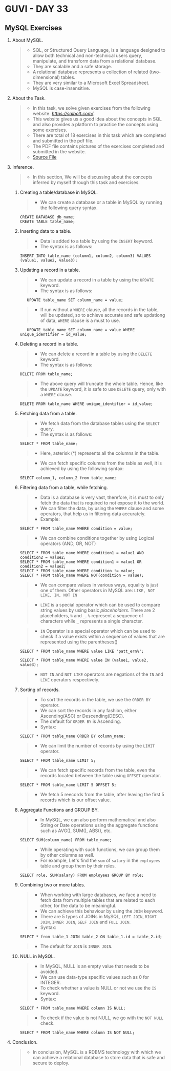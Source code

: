 # GUVI - DAY 33

## MySQL Exercises

1. About MySQL.

   > - SQL, or Structured Query Language, is a language designed to allow both technical and non-technical users query, manipulate, and transform data from a relational database.
   > - They are scalable and a safe storage.
   > - A relational database represents a collection of related (two-dimensional) tables.
   > - They are very similar to a Microsoft Excel Spreadsheet.
   > - MySQL is case-insensitive.

2. About the Task.

   > - In this task, we solve given exercises from the following website: *https://sqlbolt.com/*.
   > - This website gives us a good idea about the concepts in SQL and also provides a platform to practice the concepts using some exercises.
   > - There are total of 18 exercises in this task which are completed and submitted in the pdf file.
   > - The PDF file contains pictures of the exercises completed and submitted in the website.
   > - [Source File](./Task%20Document.pdf)

3. Inference.

   > - In this section, We will be discussing about the concepts inferred by myself through this task and exercises.

   1. Creating a table/database in MySQL.

      > - We can create a database or a table in MySQL by running the following query syntax.

      ```
      CREATE DATABASE db_name;
      CREATE TABLE table_name;
      ```

   2. Inserting data to a table.

      > - Data is added to a table by using the `INSERT` keyword.
      > - The syntax is as follows:

      ```
      INSERT INTO table_name (column1, column2, column3) VALUES (value1, value2, value3);
      ```

   3. Updating a record in a table.

      > - We can update a record in a table by using the `UPDATE` keyword.
      > - The syntax is as follows:

      ```
         UPDATE table_name SET column_name = value;
      ```

      > - If run without a `WHERE` clause, all the records in the table, will be updated, so to achieve accurate and safe updationg of data, `WHERE` clause is a must to use.

      ```
         UPDATE table_name SET column_name = value WHERE unique_identifier = id_value;
      ```

   4. Deleting a record in a table.

      > - We can delete a record in a table by using the `DELETE` keyword.
      > - The syntax is as follows:

      ```
      DELETE FROM table_name;
      ```

      > - The above query will truncate the whole table. Hence, like the `UPDATE` keyword, it is safe to use `DELETE` query, only with a `WHERE` clause.

      ```
      DELETE FROM table_name WHERE unique_identifier = id_value;
      ```

   5. Fetching data from a table.

      > - We fetch data from the database tables using the `SELECT` query.
      > - The syntax is as follows:

      ```
      SELECT * FROM table_name;
      ```

      > - Here, asterisk (\*) represents all the columns in the table.

      > - We can fetch specific columns from the table as well, it is achieved by using the following syntax:

      ```
      SELECT column_1, column_2 from table_name;
      ```

   6. Filtering data from a table, while fetching.

      > - Data is a database is very vast, therefore, it is must to only fetch the data that is required to not expose it to the world.
      > - We can filter the data, by using the `WHERE` clause and some operators, that help us in filtering data accurately.
      > - Example:

      ```
      SELECT * FROM table_name WHERE condition = value;
      ```

      > - We can combine conditions together by using Logical operators (AND, OR, NOT)

      ```
      SELECT * FROM table_name WHERE condition1 = value1 AND condition2 = value2;
      SELECT * FROM table_name WHERE condition1 = value1 OR condition2 = value2;
      SELECT * FROM table_name WHERE condition != value;
      SELECT * FROM table_name WHERE NOT(condition = value);
      ```

      > - We can compare values in various ways, equality is just one of them. Other operators in MySQL are: `LIKE, NOT LIKE, IN, NOT IN`

      > - `LIKE` is a special operator which can be used to compare string values by using basic _placeholders_. There are 2 placeholders, `%` and `_`. `%` represent a sequence of characters while `_` represents a single character.

      > - `IN` Operator is a special operator which can be used to check if a value exists within a sequence of values that are represented using the parentheses()

      ```
      SELECT * FROM table_name WHERE value LIKE 'patt_ern%';

      SELECT * FROM table_name WHERE value IN (value1, value2, value3);
      ```

      > - `NOT IN` and `NOT LIKE` operators are negations of the `IN` and `LIKE` operators respectively.

   7. Sorting of records.

      > - To sort the records in the table, we use the `ORDER BY` operator.
      > - We can sort the records in any fashion, either Ascending(ASC) or Descending(DESC).
      > - The default for `ORDER BY` is Ascending.
      > - Syntax:

      ```
      SELECT * FROM table_name ORDER BY column_name;
      ```

      > - We can limit the number of records by using the `LIMIT` operator.

      ```
      SELECT * FROM table_name LIMIT 5;
      ```

      > - We can fetch specific records from the table, even the records located between the table using `OFFSET` operator.

      ```
      SELECT * FROM table_name LIMIT 5 OFFSET 5;
      ```

      > - We fetch 5 reecords from the table, after leaving the first 5 records which is our offset value.

   8. Aggregate Functions and GROUP BY.

      > - In MySQL, we can also perform mathematical and also String or Date operations using the aggregate functions such as AVG(), SUM(), ABS(), etc.

      ```
      SELECT SUM(column_name) FROM table_name;
      ```

      > - While operating with such functions, we can group them by other columns as well.
      > - For example, Let's find the `sum` of `salary` in the `employees` table and group them by their roles.

      ```
      SELECT role, SUM(salary) FROM employees GROUP BY role;
      ```

   9. Combining two or more tables.

      > - When working with large databases, we face a need to fetch data from multiple tables that are related to each other, for the data to be meaningful.
      > - We can achieve this behaviour by using the `JOIN` keyword.
      > - There are 5 types of JOINs in MySQL, `LEFT JOIN`, `RIGHT JOIN`, `INNER JOIN`, `SELF JOIN` and `FULL JOIN`.
      > - Syntax:

      ```
      SELECT * from table_1 JOIN table_2 ON table_1.id = table_2.id;
      ```

      > - The default for `JOIN` is `INNER JOIN`.

   10. NULL in MySQL.
       > - In MySQL, NULL is an empty value that needs to be avoided.
       > - We can use data-type specific values such as 0 for INTEGER.
       > - To check whether a value is NULL or not we use the `IS` keyword.
       > - Syntax:
       ```
       SELECT * FROM table_name WHERE column IS NULL;
       ```
       > - To check if the value is not NULL, we go with the `NOT NULL` check.
       ```
       SELECT * FROM table_name WHERE column IS NOT NULL;
       ```

4. Conclusion.
   > - In conclusion, MySQL is a RDBMS technology with which we can achieve a relational database to store data that is safe and secure to deploy.
